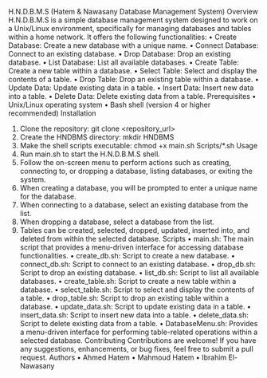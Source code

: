 H.N.D.B.M.S (Hatem & Nawasany Database Management System)
Overview
H.N.D.B.M.S is a simple database management system designed to work on a Unix/Linux environment, specifically for managing databases and tables within a home network. It offers the following functionalities:
•	Create Database: Create a new database with a unique name.
•	Connect Database: Connect to an existing database.
•	Drop Database: Drop an existing database.
•	List Database: List all available databases.
•	Create Table: Create a new table within a database.
•	Select Table: Select and display the contents of a table.
•	Drop Table: Drop an existing table within a database.
•	Update Data: Update existing data in a table.
•	Insert Data: Insert new data into a table.
•	Delete Data: Delete existing data from a table.
Prerequisites
•	Unix/Linux operating system
•	Bash shell (version 4 or higher recommended)
Installation
1.	Clone the repository: git clone <repository_url>
2.	Create the HNDBMS directory: mkdir HNDBMS
3.	Make the shell scripts executable: chmod +x main.sh Scripts/*.sh
Usage
1.	Run main.sh to start the H.N.D.B.M.S shell.
2.	Follow the on-screen menu to perform actions such as creating, connecting to, or dropping a database, listing databases, or exiting the system.
3.	When creating a database, you will be prompted to enter a unique name for the database.
4.	When connecting to a database, select an existing database from the list.
5.	When dropping a database, select a database from the list.
6.	Tables can be created, selected, dropped, updated, inserted into, and deleted from within the selected database.
Scripts
•	main.sh: The main script that provides a menu-driven interface for accessing database functionalities.
•	create_db.sh: Script to create a new database.
•	connect_db.sh: Script to connect to an existing database.
•	drop_db.sh: Script to drop an existing database.
•	list_db.sh: Script to list all available databases.
•	create_table.sh: Script to create a new table within a database.
•	select_table.sh: Script to select and display the contents of a table.
•	drop_table.sh: Script to drop an existing table within a database.
•	update_data.sh: Script to update existing data in a table.
•	insert_data.sh: Script to insert new data into a table.
•	delete_data.sh: Script to delete existing data from a table.
•	DatabaseMenu.sh: Provides a menu-driven interface for performing table-related operations within a selected database.
Contributing
Contributions are welcome! If you have any suggestions, enhancements, or bug fixes, feel free to submit a pull request.
Authors
•	Ahmed Hatem
•	Mahmoud Hatem
•	Ibrahim El- Nawasany

